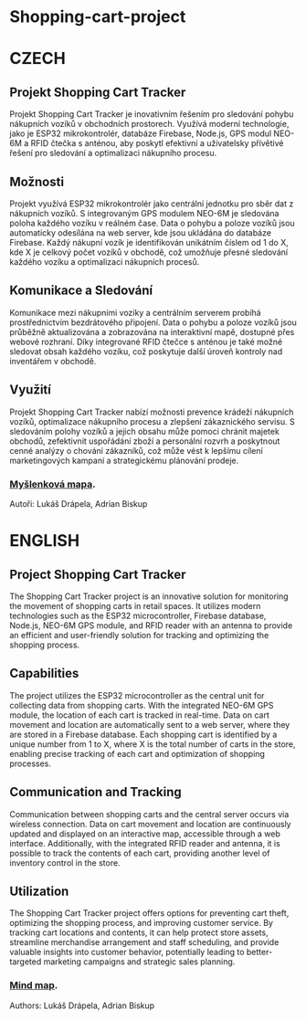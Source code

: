 # Shopping-cart-project

# CZECH

## Projekt Shopping Cart Tracker
Projekt Shopping Cart Tracker je inovativním řešením pro sledování pohybu nákupních vozíků v obchodních prostorech. 
Využívá moderní technologie, jako je ESP32 mikrokontrolér, databáze Firebase, Node.js, GPS modul NEO-6M a RFID čtečka s anténou, aby poskytl efektivní a uživatelsky přívětivé řešení pro sledování a optimalizaci nákupního procesu.

## Možnosti
Projekt využívá ESP32 mikrokontrolér jako centrální jednotku pro sběr dat z nákupních vozíků. 
S integrovaným GPS modulem NEO-6M je sledována poloha každého vozíku v reálném čase. Data o pohybu a poloze vozíků jsou automaticky odesílána na web server, kde jsou ukládána do databáze Firebase. Každý nákupní vozík je identifikován unikátním číslem od 1 do X, kde X je celkový počet vozíků v obchodě, což umožňuje přesné sledování každého vozíku a optimalizaci nákupních procesů.

## Komunikace a Sledování
Komunikace mezi nákupními vozíky a centrálním serverem probíhá prostřednictvím bezdrátového připojení. 
Data o pohybu a poloze vozíků jsou průběžně aktualizována a zobrazována na interaktivní mapě, dostupné přes webové rozhraní. 
Díky integrované RFID čtečce s anténou je také možné sledovat obsah každého vozíku, což poskytuje další úroveň kontroly nad inventářem v obchodě.

## Využití
Projekt Shopping Cart Tracker nabízí možnosti prevence krádeží nákupních vozíků, optimalizace nákupního procesu a zlepšení zákaznického servisu. 
S sledováním polohy vozíků a jejich obsahu může pomoci chránit majetek obchodů, zefektivnit uspořádání zboží a personální rozvrh a poskytnout cenné analýzy o chování zákazníků, což může vést k lepšímu cílení marketingových kampaní a strategickému plánování prodeje.

### [Myšlenková mapa](http://go.bubbl.us/e1e125/e009?/ESP32-DEV-MODULE).


Autoři: Lukáš Drápela, Adrian Biskup


# ENGLISH

## Project Shopping Cart Tracker
The Shopping Cart Tracker project is an innovative solution for monitoring the movement of shopping carts in retail spaces. 
It utilizes modern technologies such as the ESP32 microcontroller, Firebase database, Node.js, NEO-6M GPS module, and RFID reader with an antenna to provide an efficient and user-friendly solution for tracking and optimizing the shopping process.

## Capabilities
The project utilizes the ESP32 microcontroller as the central unit for collecting data from shopping carts. 
With the integrated NEO-6M GPS module, the location of each cart is tracked in real-time. 
Data on cart movement and location are automatically sent to a web server, where they are stored in a Firebase database. Each shopping cart is identified by a unique number from 1 to X, where X is the total number of carts in the store, enabling precise tracking of each cart and optimization of shopping processes.

## Communication and Tracking
Communication between shopping carts and the central server occurs via wireless connection. 
Data on cart movement and location are continuously updated and displayed on an interactive map, accessible through a web interface. 
Additionally, with the integrated RFID reader and antenna, it is possible to track the contents of each cart, providing another level of inventory control in the store.

## Utilization
The Shopping Cart Tracker project offers options for preventing cart theft, optimizing the shopping process, and improving customer service. 
By tracking cart locations and contents, it can help protect store assets, streamline merchandise arrangement and staff scheduling, and provide valuable insights into customer behavior, potentially leading to better-targeted marketing campaigns and strategic sales planning.

### [Mind map](http://go.bubbl.us/e1e125/e009?/ESP32-DEV-MODULE).


Authors: Lukáš Drápela, Adrian Biskup
